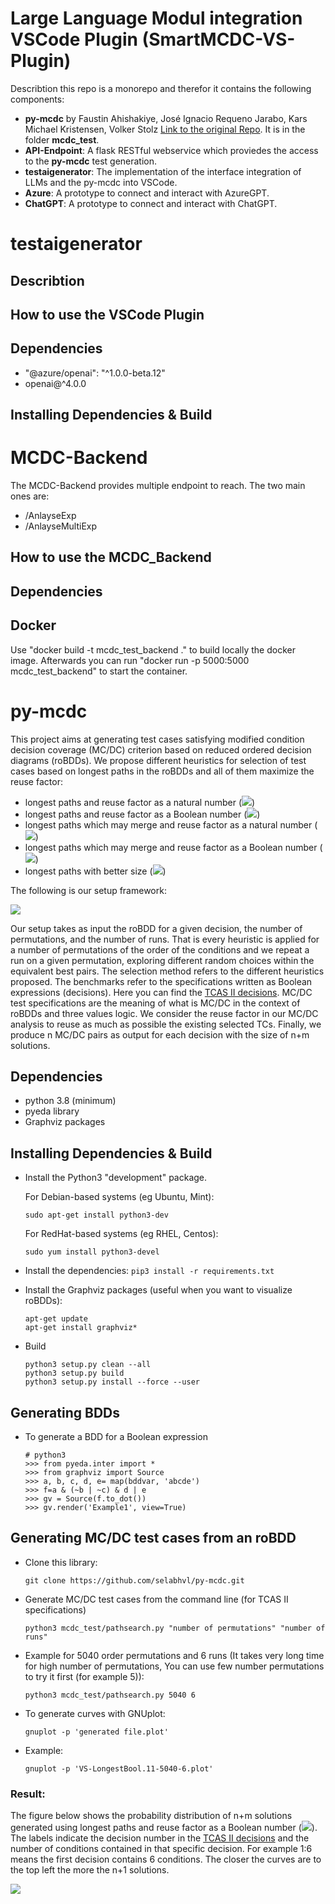 # Large Language Modul integration VSCode Plugin (SmartMCDC-VS-Plugin)

Describtion this repo is a monorepo and therefor it contains the following components:

  - **py-mcdc** by Faustin Ahishakiye, José Ignacio Requeno Jarabo, Kars Michael Kristensen,  Volker Stolz [Link to the original Repo](https://github.com/selabhvl/py-mcdc). It is in the folder **mcdc_test**.
  - **API-Endpoint**: A flask RESTful webservice which proviedes the access to the **py-mcdc** test generation.
  - **testaigenerator**: The implementation of the interface integration of LLMs and the py-mcdc into VSCode.
  - **Azure**: A prototype to connect and interact with AzureGPT.
  - **ChatGPT**: A prototype to connect and interact with ChatGPT.

# testaigenerator

## Describtion

## How to use the VSCode Plugin

## Dependencies

- "@azure/openai": "^1.0.0-beta.12"
- openai@^4.0.0

## Installing Dependencies & Build

# MCDC-Backend
The MCDC-Backend provides multiple endpoint to reach. The two main ones are:

  - /AnlayseExp 
  - /AnlayseMultiExp 

## How to use the MCDC_Backend

## Dependencies

## Docker 

Use "docker build -t mcdc_test_backend ." to build locally the docker image. Afterwards you can run "docker run -p 5000:5000 mcdc_test_backend" to start the container.

# py-mcdc
This project aims at generating test cases satisfying modified condition decision coverage (MC/DC) criterion based on reduced ordered decision diagrams (roBDDs).
We propose different heuristics for selection of test cases based on longest paths in the roBDDs and all of them maximize the reuse factor:
- longest paths and reuse factor as a natural number (<img src="https://render.githubusercontent.com/render/math?math=\mathcal{H}_{LPN}">)
- longest paths and reuse factor as a Boolean number (<img src="https://render.githubusercontent.com/render/math?math=\mathcal{H}_{LPB}">)
- longest paths which may merge and reuse factor as a natural number (<img src="https://render.githubusercontent.com/render/math?math=\mathcal{H}_{LMMN}">) 
- longest paths which may merge and reuse factor as a Boolean number (<img src="https://render.githubusercontent.com/render/math?math=\mathcal{H}_{LMMB}">) 
- longest paths with better size (<img src="https://render.githubusercontent.com/render/math?math=\mathcal{H}_{LPBS}">)

 The following is our setup framework:

![](./setupframework.jpg)

Our setup takes as input the roBDD for a given decision, the number of permutations, and the number of runs. 
That is every heuristic is applied for a number of permutations of the order of the conditions and we repeat a run on a given permutation,
exploring different random choices within the equivalent best pairs.
The selection method refers to the different heuristics proposed.
The benchmarks refer to the specifications written as Boolean expressions (decisions).
Here you can find the [TCAS II decisions](https://github.com/selabhvl/py-mcdc/blob/main/mcdc_test/tcasii.py).
MC/DC test specifications are the meaning of what is MC/DC in the context of roBDDs and three values logic.
We consider the reuse factor in our MC/DC analysis to reuse as much as possible the existing selected TCs.
Finally, we produce n MC/DC pairs as output for each decision with the size of n+m solutions.

## Dependencies
- python 3.8 (minimum)
- pyeda library
- Graphviz packages

## Installing Dependencies & Build
- Install the Python3 "development" package.

  For Debian-based systems (eg Ubuntu, Mint):

  `sudo apt-get install python3-dev`

  For RedHat-based systems (eg RHEL, Centos):

   `sudo yum install python3-devel`

- Install the dependencies:
   `pip3 install -r requirements.txt`

- Install the Graphviz packages (useful when you want to visualize roBDDs): 
    
    ```
    apt-get update
    apt-get install graphviz*
    ```
 
<!--
- Install latest release pyeda version using pip:

   `pip3 install pyeda`

- Install pyeda from the repository:
  
  Clone the pyeda library:

  `git clone git://github.com/cjdrake/pyeda.git`
-->

- Build
  ```
  python3 setup.py clean --all
  python3 setup.py build
  python3 setup.py install --force --user
  ```

## Generating BDDs 

- To generate a BDD for a Boolean expression
    ```
    # python3
    >>> from pyeda.inter import *
    >>> from graphviz import Source
    >>> a, b, c, d, e= map(bddvar, 'abcde')
    >>> f=a & (~b | ~c) & d | e
    >>> gv = Source(f.to_dot())
    >>> gv.render('Example1', view=True)
    ```
## Generating MC/DC test cases from an roBDD
- Clone this library:

  `git clone https://github.com/selabhvl/py-mcdc.git`

- Generate MC/DC test cases from the command line (for TCAS II specifications)

  `python3 mcdc_test/pathsearch.py "number of permutations" "number of runs"`

- Example for 5040 order permutations and 6 runs (It takes very long time for high number of permutations, You can use few number permutations to try it first (for example 5)):

  `python3 mcdc_test/pathsearch.py 5040 6`
- To generate curves with GNUplot:
  ```
  gnuplot -p 'generated file.plot' 
  ```

- Example: 
  ```
  gnuplot -p 'VS-LongestBool.11-5040-6.plot'
  ```
### Result:
The figure below shows the probability distribution of n+m solutions generated using longest paths and reuse factor as a Boolean number (<img src="https://render.githubusercontent.com/render/math?math=\mathcal{H}_{LPB}">).
The labels indicate the decision number in the [TCAS II decisions](https://github.com/selabhvl/py-mcdc/blob/main/mcdc_test/tcasii.py) and the number of conditions contained in that specific decision.
For example 1:6 means the first decision contains 6 conditions. The closer the curves are to the top left the more the n+1 solutions.

![](./LPB.png)